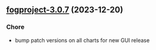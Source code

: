 

## [fogproject-3.0.7](https://github.com/truecharts/charts/compare/fogproject-3.0.6...fogproject-3.0.7) (2023-12-20)

### Chore

- bump patch versions on all charts for new GUI release
  
  